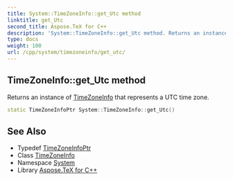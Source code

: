 ```yaml
---
title: System::TimeZoneInfo::get_Utc method
linktitle: get_Utc
second_title: Aspose.TeX for C++
description: 'System::TimeZoneInfo::get_Utc method. Returns an instance of TimeZoneInfo that represents a UTC time zone in C++.'
type: docs
weight: 100
url: /cpp/system/timezoneinfo/get_utc/
---
```

## TimeZoneInfo::get_Utc method


Returns an instance of [TimeZoneInfo](../) that represents a UTC time zone.

```cpp
static TimeZoneInfoPtr System::TimeZoneInfo::get_Utc()
```

## See Also

* Typedef [TimeZoneInfoPtr](../../timezoneinfoptr/)
* Class [TimeZoneInfo](../)
* Namespace [System](../../)
* Library [Aspose.TeX for C++](../../../)

